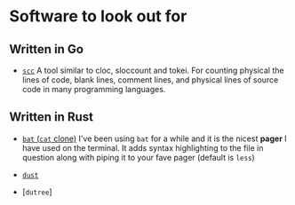 # Software to look out for

## Written in Go

- [`scc`](https://github.com/boyter/scc)
A tool similar to cloc, sloccount and tokei. For counting physical the lines of code, blank lines, comment lines, and physical lines of source code in many programming languages.

## Written in Rust

- [`bat` (`cat` clone)](https://github.com/sharkdp/bat)
I've been using `bat` for a while and it is the nicest **pager** I have used on the terminal.
It adds syntax highlighting to the file in question along with piping it to your fave pager (default is `less`)

- [`dust`]( https://github.com/bootandy/dust)
- [`dutree`]
